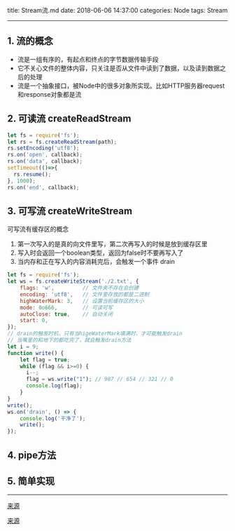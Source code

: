 title: Stream流.md
date: 2018-06-06 14:37:00
categories: Node
tags: Stream

---

## 1. 流的概念

* 流是一组有序的，有起点和终点的字节数据传输手段
* 它不关心文件的整体内容，只关注是否从文件中读到了数据，以及读到数据之后的处理
* 流是一个抽象接口，被Node中的很多对象所实现。比如HTTP服务器request和response对象都是流

## 2. 可读流 createReadStream

```js
let fs = require('fs');
let rs = fs.createReadStream(path);
rs.setEncoding('utf8');
rs.on('open', callback);
rs.on('data', callback);
setTimeout(()=>{
  rs.resume();
}, 1000);
rs.on('end', callback);
```

## 3. 可写流 createWriteStream

可写流有缓存区的概念

1. 第一次写入的是真的向文件里写，第二次再写入的时候是放到缓存区里
2. 写入时会返回一个boolean类型，返回为false时不要再写入了
3. 当内存和正在写入的内容消耗完后，会触发一个事件 drain

```js
let fs = require('fs');
let ws = fs.createWriteStream('./2.txt', {
    flags: 'w',         // 文件夹不存在会创建
    encoding: 'utf8',   // 文件里存放的都是二进制
    highWaterMark: 3,   // 设置当前缓存区的大小
    mode: 0o666,        // 可读可写
    autoClose: true,    // 自动关闭
    start: 0,
});
// drain的触发时机，只有当higeWaterMark填满时，才可能触发drain
// 当嘴里的和地下的都吃完了，就会触发drain方法
let i = 9;
function write() {
    let flag = true;
    while (flag && i>=0) {
      i--;
      flag = ws.write("1"); // 987 // 654 // 321 // 0
      console.log(flag);
    }
}
write();
ws.on('drain', () => {
    console.log('干净了');
    write();
});
```


## 4. pipe方法

## 5. 简单实现

---

[来源](https://www.liaoxuefeng.com/wiki/001434446689867b27157e896e74d51a89c25cc8b43bdb3000/001434501515527e6fce6d5ec4b4fd9b572122cd1ec8ded000)

[来源](https://zhufengzhufeng.github.io/201802/html/13.Stream-1.html)
